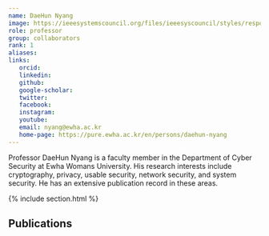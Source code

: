```yaml
---
name: DaeHun Nyang
image: https://ieeesystemscouncil.org/files/ieeesyscouncil/styles/responsive_4_5_760w/public/images/contacts/DaeHun%2520Nyang.png?h=debf9062&itok=EGBiFwjk
role: professor
group: collaborators
rank: 1
aliases:
links:
   orcid: 
   linkedin: 
   github: 
   google-scholar: 
   twitter: 
   facebook: 
   instagram: 
   youtube: 
   email: nyang@ewha.ac.kr
   home-page: https://pure.ewha.ac.kr/en/persons/daehun-nyang
---
```


Professor DaeHun Nyang is a faculty member in the Department of Cyber Security at Ewha Womans University. His research interests include cryptography, privacy, usable security, network security, and system security. He has an extensive publication record in these areas.

{% include section.html %}
## Publications
